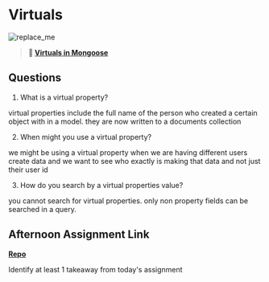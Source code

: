 # Virtuals

![replace_me](https://codeworks.blob.core.windows.net/public/assets/img/illustrations/placeholder.svg)

> **📖 [Virtuals in Mongoose](https://codeworksacademy.com/fs-student-guide/resources/wk5/04-Virtuals)**

## Questions

1. What is a virtual property?

virtual properties include the full name of the person who created a certain object with in a model. they are now written to a documents collection

2. When might you use a virtual property? 

we might be using a virtual property when we are having different users create data and we want to see who exactly is making that data and not just their user id

3. How do you search by a virtual properties value?

you cannot search for virtual properties. only non property fields can be searched in a query. 

## Afternoon Assignment Link

**[Repo](https://github.com/alldaynik/<ASSIGNMENT_REPO>)**

Identify at least 1 takeaway from today's assignment
